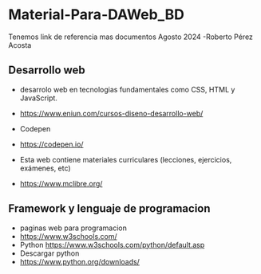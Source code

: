 # Material-Para-DAWeb_BD
Tenemos link de referencia mas documentos Agosto 2024
-Roberto Pérez Acosta
## Desarrollo web
- desarrolo web en tecnologias fundamentales como CSS, HTML y JavaScript.
- https://www.eniun.com/cursos-diseno-desarrollo-web/

- Codepen
- https://codepen.io/

- Esta web contiene materiales curriculares (lecciones, ejercicios, exámenes, etc)
- https://www.mclibre.org/

## Framework y lenguaje de programacion
- paginas web para programacion
- https://www.w3schools.com/
- Python  https://www.w3schools.com/python/default.asp
- Descargar python
- https://www.python.org/downloads/
